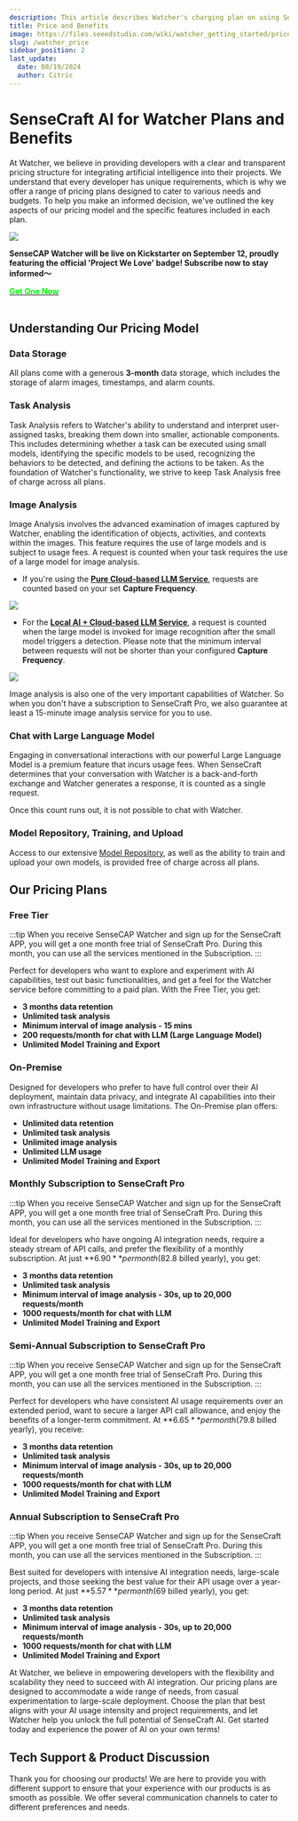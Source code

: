 ```yaml
---
description: This article describes Watcher's charging plan on using SenseCraft AI.
title: Price and Benefits
image: https://files.seeedstudio.com/wiki/watcher_getting_started/price_month_simpler.png
slug: /watcher_price
sidebar_position: 2
last_update:
  date: 08/19/2024
  author: Citric
---
```


# SenseCraft AI for Watcher Plans and Benefits

At Watcher, we believe in providing developers with a clear and transparent pricing structure for integrating artificial intelligence into their projects. We understand that every developer has unique requirements, which is why we offer a range of pricing plans designed to cater to various needs and budgets. To help you make an informed decision, we've outlined the key aspects of our pricing model and the specific features included in each plan.

<div style={{textAlign:'center'}}><img src="https://files.seeedstudio.com/wiki/watcher_getting_started/price_month_simpler.png" style={{width:1000, height:'auto'}}/></div>

**SenseCAP Watcher will be live on Kickstarter on September 12, proudly featuring the official 'Project We Love' badge! Subscribe now to stay informed～**

<div class="get_one_now_container" style={{textAlign: 'center'}}>
    <a class="get_one_now_item" href="https://www.kickstarter.com/projects/seeed/sensecap-watcher-open-source-ai-assistant-for-smarter-spaces?ref=aulzfo">
            <strong><span><font color={'FFFFFF'} size={"4"}> Get One Now</font></span></strong>
    </a>
</div><br />

## Understanding Our Pricing Model

### Data Storage

All plans come with a generous **3-month** data storage, which includes the storage of alarm images, timestamps, and alarm counts.

### Task Analysis

Task Analysis refers to Watcher's ability to understand and interpret user-assigned tasks, breaking them down into smaller, actionable components. This includes determining whether a task can be executed using small models, identifying the specific models to be used, recognizing the behaviors to be detected, and defining the actions to be taken. As the foundation of Watcher's functionality, we strive to keep Task Analysis free of charge across all plans.

### Image Analysis

Image Analysis involves the advanced examination of images captured by Watcher, enabling the identification of objects, activities, and contexts within the images. This feature requires the use of large models and is subject to usage fees. A request is counted when your task requires the use of a large model for image analysis.

- If you're using the **[Pure Cloud-based LLM Service](https://wiki.seeedstudio.com/getting_started_with_watcher_task/#pure-cloud-based-llm-service)**, requests are counted based on your set **Capture Frequency**.

<div style={{textAlign:'center'}}><img src="https://files.seeedstudio.com/wiki/watcher_getting_started/llm-app.png" style={{width:1000, height:'auto'}}/></div>

- For the **[Local AI + Cloud-based LLM Service](https://wiki.seeedstudio.com/getting_started_with_watcher_task/#local-ai--cloud-based-llm-service)**, a request is counted when the large model is invoked for image recognition after the small model triggers a detection. Please note that the minimum interval between requests will not be shorter than your configured **Capture Frequency**.

<div style={{textAlign:'center'}}><img src="https://files.seeedstudio.com/wiki/watcher_getting_started/local_llm-app.png" style={{width:1000, height:'auto'}}/></div>

Image analysis is also one of the very important capabilities of Watcher. So when you don't have a subscription to SenseCraft Pro, we also guarantee at least a 15-minute image analysis service for you to use.

### Chat with Large Language Model

Engaging in conversational interactions with our powerful Large Language Model is a premium feature that incurs usage fees. When SenseCraft determines that your conversation with Watcher is a back-and-forth exchange and Watcher generates a response, it is counted as a single request.

Once this count runs out, it is not possible to chat with Watcher.

### Model Repository, Training, and Upload

Access to our extensive [Model Repository](https://sensecraft.seeed.cc/ai/#/model?redirect=%2Fdevice), as well as the ability to train and upload your own models, is provided free of charge across all plans.

## Our Pricing Plans

### Free Tier

:::tip
When you receive SenseCAP Watcher and sign up for the SenseCraft APP, you will get a one month free trial of SenseCraft Pro. During this month, you can use all the services mentioned in the Subscription.
:::

Perfect for developers who want to explore and experiment with AI capabilities, test out basic functionalities, and get a feel for the Watcher service before committing to a paid plan. With the Free Tier, you get:

- **3 months data retention**
- **Unlimited task analysis**
- **Minimum interval of image analysis - 15 mins**
- **200 requests/month for chat with LLM (Large Language Model)**
- **Unlimited Model Training and Export**

### On-Premise

Designed for developers who prefer to have full control over their AI deployment, maintain data privacy, and integrate AI capabilities into their own infrastructure without usage limitations. The On-Premise plan offers:

- **Unlimited data retention**
- **Unlimited task analysis**
- **Unlimited image analysis**
- **Unlimited LLM usage**
- **Unlimited Model Training and Export**

### Monthly Subscription to SenseCraft Pro

:::tip
When you receive SenseCAP Watcher and sign up for the SenseCraft APP, you will get a one month free trial of SenseCraft Pro. During this month, you can use all the services mentioned in the Subscription.
:::

Ideal for developers who have ongoing AI integration needs, require a steady stream of API calls, and prefer the flexibility of a monthly subscription. At just **$6.90** per month ($82.8 billed yearly), you get:

- **3 months data retention**
- **Unlimited task analysis**
- **Minimum interval of image analysis - 30s, up to 20,000 requests/month**
- **1000 requests/month for chat with LLM**
- **Unlimited Model Training and Export**

### Semi-Annual Subscription to SenseCraft Pro

:::tip
When you receive SenseCAP Watcher and sign up for the SenseCraft APP, you will get a one month free trial of SenseCraft Pro. During this month, you can use all the services mentioned in the Subscription.
:::

Perfect for developers who have consistent AI usage requirements over an extended period, want to secure a larger API call allowance, and enjoy the benefits of a longer-term commitment. At **$6.65** per month ($79.8 billed yearly), you receive:

- **3 months data retention**
- **Unlimited task analysis**
- **Minimum interval of image analysis - 30s, up to 20,000 requests/month**
- **1000 requests/month for chat with LLM**
- **Unlimited Model Training and Export**

### Annual Subscription to SenseCraft Pro

:::tip
When you receive SenseCAP Watcher and sign up for the SenseCraft APP, you will get a one month free trial of SenseCraft Pro. During this month, you can use all the services mentioned in the Subscription.
:::

Best suited for developers with intensive AI integration needs, large-scale projects, and those seeking the best value for their API usage over a year-long period. At just **$5.57** per month ($69 billed yearly), you get:

- **3 months data retention**
- **Unlimited task analysis**
- **Minimum interval of image analysis - 30s, up to 20,000 requests/month**
- **1000 requests/month for chat with LLM**
- **Unlimited Model Training and Export**


At Watcher, we believe in empowering developers with the flexibility and scalability they need to succeed with AI integration. Our pricing plans are designed to accommodate a wide range of needs, from casual experimentation to large-scale deployment. Choose the plan that best aligns with your AI usage intensity and project requirements, and let Watcher help you unlock the full potential of SenseCraft AI. Get started today and experience the power of AI on your own terms!

## Tech Support & Product Discussion

Thank you for choosing our products! We are here to provide you with different support to ensure that your experience with our products is as smooth as possible. We offer several communication channels to cater to different preferences and needs.

<div class="table-center">
  <div class="button_tech_support_container">
  <a href="https://forum.seeedstudio.com/" class="button_forum"></a> 
  <a href="https://www.seeedstudio.com/contacts" class="button_email"></a>
  </div>

  <div class="button_tech_support_container">
  <a href="https://discord.gg/eWkprNDMU7" class="button_discord"></a> 
  <a href="https://github.com/Seeed-Studio/wiki-documents/discussions/69" class="button_discussion"></a>
  </div>
</div>

